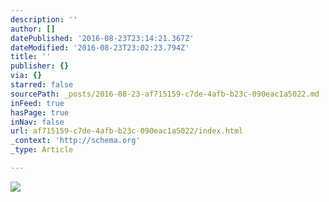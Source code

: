 ```yaml
---
description: ''
author: []
datePublished: '2016-08-23T23:14:21.367Z'
dateModified: '2016-08-23T23:02:23.794Z'
title: ''
publisher: {}
via: {}
starred: false
sourcePath: _posts/2016-08-23-af715159-c7de-4afb-b23c-090eac1a5022.md
inFeed: true
hasPage: true
inNav: false
url: af715159-c7de-4afb-b23c-090eac1a5022/index.html
_context: 'http://schema.org'
_type: Article

---
```

![](https://the-grid-user-content.s3-us-west-2.amazonaws.com/892f44d4-1d65-4a20-8db9-005e64f7a074.jpg)